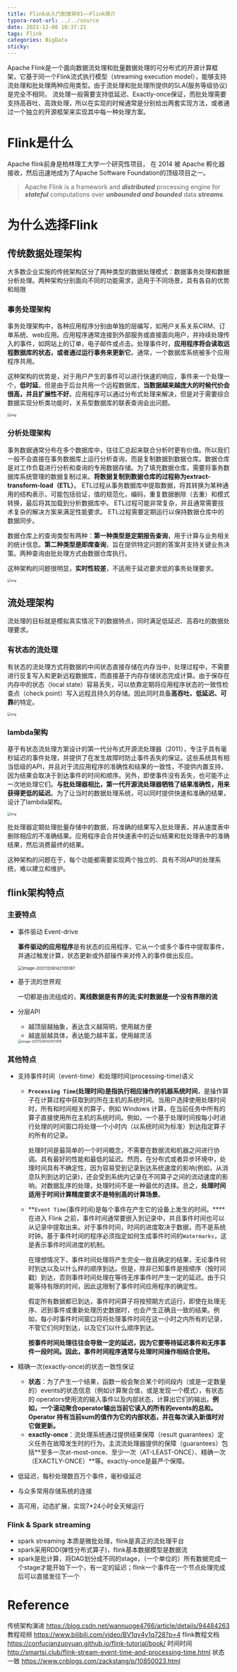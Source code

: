 ```yaml
---
title: Flink从入门到放弃01——Flink简介
typora-root-url: ../../source
date: 2021-12-08 10:37:21
tags: Flink
categories: BigData
sticky:
---
```


Apache Flink是一个面向数据流处理和批量数据处理的可分布式的开源计算框架，它基于同一个Flink流式执行模型（streaming execution model），能够支持流处理和批处理两种应用类型。由于流处理和批处理所提供的SLA(服务等级协议)是完全不相同， 流处理一般需要支持低延迟、Exactly-once保证，而批处理需要支持高吞吐、高效处理，所以在实现的时候通常是分别给出两套实现方法，或者通过一个独立的开源框架来实现其中每一种处理方案。

<!-- more -->

# Flink是什么

Apache flink前身是柏林理工大学一个研究性项目， 在 2014 被 Apache 孵化器接收，然后迅速地成为了Apache Software Foundation的顶级项目之一。

> Apache Flink is a framework and ***distributed*** processing engine for ***stateful*** computations over ***unbounded and bounded*** data ***streams***.



# 为什么选择Flink

## 传统数据处理架构

大多数企业实施的传统架构区分了两种类型的数据处理模式：数据事务处理和数据分析处理。两种架构分别面向不同的功能需求，适用于不同场景，具有各自的优势和局限

### 事务处理架构

事务处理架构中，各种应用程序分别由单独的层编写，如用户关系关系CRM、订单系统、web应用。应用程序通常连接到外部服务或直接面向用户，并持续处理传入的事件，如网站上的订单，电子邮件或点击。处理事件时，**应用程序将会读取远程数据库的状态，或者通过运行事务来更新它**。通常，一个数据库系统被多个应用程序共用。

这种架构的优势是，对于用户产生的事件可以进行快速的响应，事件来一个处理一个，**低时延**，但是由于后台共用一个远程数据库，**当数据越来越庞大的时候代价会很高，并且扩展性不好**。应用程序可以通过分布式处理来解决，但是对于需要综合数据实现分析类功能时，关系型数据库的联表查询会出问题。

<img src="/images/Flink%E4%BB%8E0%E5%88%B01%EF%BC%9A01-Flink%E7%AE%80%E4%BB%8B/spaf_0101.png" alt="img" style="zoom:50%;" />

### 分析处理架构

事务数据通常分布在多个数据库中，往往汇总起来联合分析时更有价值。所以我们一般不会直接在事务数据库上运行分析查询，而是复制数据到数据仓库。数据仓库是对工作负载进行分析和查询的专用数据存储。为了填充数据仓库，需要将事务数据库系统管理的数据复制过来。**将数据复制到数据仓库的过程称为extract-transform-load（ETL）**。 ETL过程从事务数据库中提取数据，将其转换为某种通用的结构表示，可能包括验证，值的规范化，编码，重复数据删除（去重）和模式转换，最后将其加载到分析数据库中。 ETL过程可能非常复杂，并且通常需要技术复杂的解决方案来满足性能要求。 ETL过程需要定期运行以保持数据仓库中的数据同步。

数据仓库上的查询类型有两种：**第一种类型是定期报告查询**，用于计算与业务相关的统计信息。**第二种类型是即席查询**，旨在提供特定问题的答案并支持关键业务决策。两种查询由批处理方式由数据仓库执行。

这种架构的问题很明显，**实时性较差**，不适用于延迟要求低的事务处理要求。

<img src="https://confucianzuoyuan.github.io/flink-tutorial/book/images/spaf_0103.png" alt="img" style="zoom: 50%;" />

## 流处理架构

流处理的目标就是模拟真实情况下的数据特点，同时满足低延迟、高吞吐的数据处理要求。

### 有状态的流处理

有状态的流处理方式将数据的中间状态直接存储在内存当中，处理过程中，不需要进行反复写入和更新远程数据库，而直接基于内存存储状态完成计算。由于保存在内存中的状态（local state）容易丢失，可以依靠定期将应用程序状态的一致性检查点（check point）写入远程且持久的存储。因此同时具备**高吞吐、低延迟、可靠**的特定。

<img src="https://confucianzuoyuan.github.io/flink-tutorial/book/images/spaf_0104.png" alt="img" style="zoom:50%;" />

### lambda架构

基于有状态流处理方案设计的第一代分布式开源流处理器（2011），专注于具有毫秒延迟的事件处理，并提供了在发生故障时防止事件丢失的保证。这些系统具有相当低级的API，并且对于流应用程序的准确性和结果的一致性，不提供内置支持，因为结果会取决于到达事件的时间和顺序。另外，即使事件没有丢失，也可能不止一次地处理它们。**与批处理器相比，第一代开源流处理器牺牲了结果准确性，用来获得更低的延迟**。为了让当时的数据处理系统，可以同时提供快速和准确的结果，设计了lambda架构。

<img src="https://confucianzuoyuan.github.io/flink-tutorial/book/images/spaf_0107.png" alt="img" style="zoom:50%;" />

批处理器定期处理批量存储中的数据，将准确的结果写入批处理表，并从速度表中删除相应的不准确结果。应用程序会合并快速表中的近似结果和批处理表中的准确结果，然后消费最终的结果。

这种架构的问题在于，每个功能都需要实现两个独立的、具有不同API的处理系统，难以建立和维护。

## flink架构特点

### 主要特点

- 事件驱动 Event-drive

  **事件驱动的应用程序**是有状态的应用程序，它从一个或多个事件中提取事件，并通过触发计算，状态更新或外部操作来对传入的事件做出反应。

  <img src="/images/Flink%E4%BB%8E0%E5%88%B01%EF%BC%9A01-Flink%E7%AE%80%E4%BB%8B/image-20211208142135187.png" alt="image-20211208142135187" style="zoom: 67%;" />

- 基于流的世界观

  一切都是由流组成的，**离线数据是有界的流;实时数据是一个没有界限的流**

- 分层API

  - 越顶层越抽象，表达含义越简明，使用越方便
  - 越底层越具体，表达能力越丰富，使用越灵活

  <img src="/images/Flink%E4%BB%8E0%E5%88%B01%EF%BC%9A01-Flink%E7%AE%80%E4%BB%8B/image-20211208142557976.png" alt="image-20211208142557976" style="zoom:50%;" />

### 其他特点

- 支持事件时间（event-time）和处理时间(processing-time)语义

  - **`Processing Time`(处理时间)是指执行相应操作的机器系统时间**，是操作算子在计算过程中获取到的所在主机的系统时间。当用户选择使用处理时间时，所有和时间相关的算子，例如 Windows 计算，在当前任务中所有的算子直接使用所在主机的系统时间。例如，一个基于处理时间按每小时进行处理的时间窗口将处理一个小时内（以系统时间为标准）到达指定算子的所有的记录。

    处理时间是最简单的一个时间概念，不需要在数据流和机器之间进行协调。具有最好的性能和最低的延迟。然而，在分布式或者异步环境中，处理时间具有不确定性，因为容易受到记录到达系统速度的影响(例如，从消息队列到达的记录)，还会受到系统内记录在不同算子之间的流动速度的影响。对数据乱序的处理，处理时间不是一种最优的选择。总之，**处理时间适用于时间计算精度要求不是特别高的计算场景**。

  - **`Event Time`(事件时间)是每个事件在产生它的设备上发生的时间。****在进入 Flink 之前，事件时间通常要嵌入到记录中，并且事件时间也可以从记录中提取出来。对于事件时间，时间的进度取决于数据，而不是系统时钟。基于事件时间的程序必须指定如何生成事件时间的`Watermarks`，这是表示事件时间进度的机制。

    在理想情况下，事件时间处理将产生完全一致且确定的结果，无论事件何时到达以及以什么样的顺序到达。但是，除非已知事件是按顺序（按时间戳）到达，否则事件时间处理在等待无序事件时产生一定的延迟。由于只能等待有限的时间，因此这限制了事件时间应用程序的确定性。

    假定所有数据都已到达，事件时间算子将按预期方式运行，即使在处理无序、迟到事件或重新处理历史数据时，也会产生正确且一致的结果。例如，每小时事件时间窗口将将处理事件时间在这一小时之内所有的记录，不管它们何时到达，以及它们以什么顺序到达。

    **按事件时间处理往往会导致一定的延迟，因为它要等待延迟事件和无序事件一段时间。因此，事件时间程序通常与处理时间操作相结合使用。**

- 精确一次(exactly-once)的状态一致性保证
  - **状态**：为了产生一个结果，函数一般会聚合某个时间段内（或是一定数量的）events的状态信息（例如计算聚合值，或是发现一个模式），有状态的 operators使用流的输入事件以及内部状态，计算出它们的输出。**例如，一个滚动聚合operator输出当前它读入的所有的events的总和。Operator 持有当前sum的值作为它的内部状态，并在每次读入新值时对它做更新。**
  - **exactly-once**：流处理系统通过提供结果保障（result guarantees）定义任务在故障发生时的行为。主流流处理器提供的保障（guarantees）包括**至多一次at-most-once、至少一次（AT-LEAST-ONCE）、精确一次（EXACTLY-ONCE）**等。exactly-once是最严个保障。
- 低延迟，每秒处理数百万个事件，毫秒级延迟
- 与众多常用存储系统的连接
- 高可用，动态扩展，实现7*24小时全天候运行

### Flink & Spark streaming

- spark streaming 本质是微批处理，flink是真正的流处理平台
- spark采用RDD(弹性分布式算子)，flink基本数据模型是数据流
- spark是批计算，将DAG划分成不同的stage，（一个单位的）所有数据完成一个stage才能开始下一个，有一定的延迟；flink一个事件在一个节点处理完成后可以直接发往下一个

# Reference

传统架构演进 https://blog.csdn.net/wannuoge4766/article/details/94484263
教程视频 https://www.bilibili.com/video/BV1qy4y1q728?p=4
flink教程文档 https://confucianzuoyuan.github.io/flink-tutorial/book/
时间时间 http://smartsi.club/flink-stream-event-time-and-processing-time.html
状态一致 https://www.cnblogs.com/zackstang/p/10850023.html

